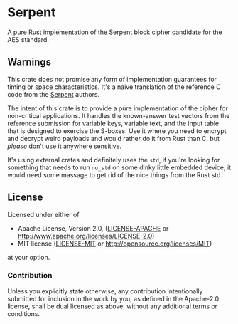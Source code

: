 # Serpent

A pure Rust implementation of the Serpent block cipher candidate for the AES standard.

## Warnings

This crate does not promise any form of implementation guarantees for timing or space characteristics. It's a naive translation of the reference C code from the [Serpent](https://www.cl.cam.ac.uk/~rja14/serpent.html) authors.

The intent of this crate is to provide a pure implementation of the cipher for non-critical applications. It handles the known-answer test vectors from the reference submission for variable keys, variable text, and the input table that is designed to exercise the S-boxes. Use it where you need to encrypt and decrypt weird payloads and would rather do it from Rust than C, but _please_ don't use it anywhere sensitive.

It's using external crates and definitely uses the `std`, if you're looking for something that needs to run `no_std` on some dinky little embedded device, it would need some massage to get rid of the nice things from the Rust std.

## License

Licensed under either of

 * Apache License, Version 2.0, ([LICENSE-APACHE](LICENSE-APACHE) or http://www.apache.org/licenses/LICENSE-2.0)
 * MIT license ([LICENSE-MIT](LICENSE-MIT) or http://opensource.org/licenses/MIT)

at your option.

### Contribution

Unless you explicitly state otherwise, any contribution intentionally submitted
for inclusion in the work by you, as defined in the Apache-2.0 license, shall be dual licensed as above, without any additional terms or conditions.